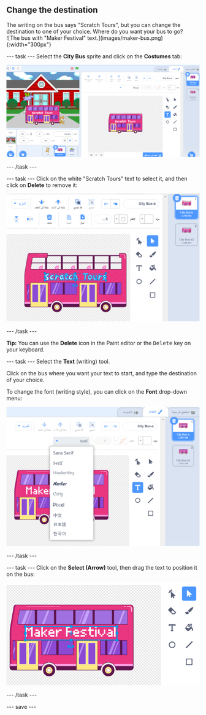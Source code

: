 ## Change the destination

<div style="display: flex; flex-wrap: wrap">
<div style="flex-basis: 200px; flex-grow: 1; margin-right: 15px;">
The writing on the bus says "Scratch Tours", but you can change the destination to one of your choice. Where do you want your bus to go?  
</div>
<div>
![The bus with "Maker Festival" text.](images/maker-bus.png){:width="300px"}
</div>
</div>

--- task --- Select the **City Bus** sprite and click on the **Costumes** tab:

![](images/costumes-bus-sprite-highlighted.png)

--- /task ---

--- task --- Click on the white "Scratch Tours" text to select it, and then click on **Delete** to remove it:

![](images/bus-delete-text.png)

--- /task ---

**Tip:** You can use the **Delete** icon in the Paint editor or the <kbd>Delete</kbd> key on your keyboard.

--- task --- Select the **Text** (writing) tool.

Click on the bus where you want your text to start, and type the destination of your choice.

To change the font (writing style), you can click on the **Font** drop-down menu:

![The 'Font' menu selected in the top middle of the Paint editor.](images/bus-text-font.png)

--- /task ---

--- task --- Click on the **Select (Arrow)** tool, then drag the text to position it on the bus:

![](images/bus-destination-centered.png)

--- /task ---

--- save ---
